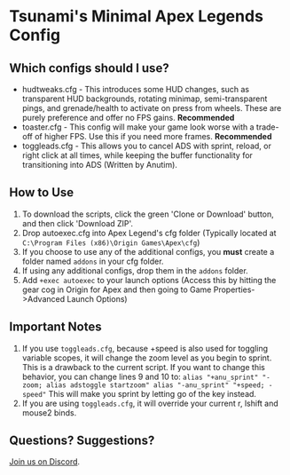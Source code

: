 # Tsunami's Minimal Apex Legends Config
## Which configs should I use?
* hudtweaks.cfg - This introduces some HUD changes, such as transparent HUD backgrounds, rotating minimap, semi-transparent pings, and grenade/health to activate on press from wheels. These are purely preference and offer no FPS gains. **Recommended**
* toaster.cfg - This config will make your game look worse with a trade-off of higher FPS. Use this if you need more frames. **Recommended**
* toggleads.cfg - This allows you to cancel ADS with sprint, reload, or right click at all times, while keeping the buffer functionality for transitioning into ADS (Written by Anutim).

## How to Use
1. To download the scripts, click the green 'Clone or Download' button, and then click 'Download ZIP'.
2. Drop autoexec.cfg into Apex Legend's cfg folder (Typically located at `C:\Program Files (x86)\Origin Games\Apex\cfg`)
3. If you choose to use any of the additional configs, you **must** create a folder named `addons` in your cfg folder.
4. If using any additional configs, drop them in the `addons` folder.
5. Add `+exec autoexec` to your launch options (Access this by hitting the gear cog in Origin for Apex and then going to Game Properties->Advanced Launch Options)

## Important Notes
1. If you use `toggleads.cfg`, because +speed is also used for toggling variable scopes, it will change the zoom level as you begin to sprint. This is a drawback to the current script. If you want to change this behavior, you can change lines 9 and 10 to:
`alias "+anu_sprint" "-zoom; alias adstoggle startzoom"
alias "-anu_sprint" "+speed; -speed"`
This will make you sprint by letting go of the key instead.
2. If you are using `toggleads.cfg`, it will override your current r, lshift and mouse2 binds.

## Questions? Suggestions?
[Join us on Discord](https://discord.gg/2HgNzD9).
